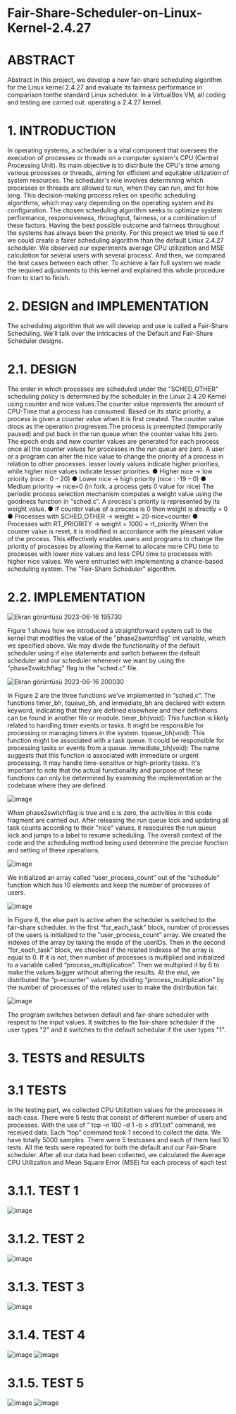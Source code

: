 # Fair-Share-Scheduler-on-Linux-Kernel-2.4.27
# ABSTRACT
 Abstract In this project, we develop a new fair-share scheduling algorithm for the Linux kernel 2.4.27 and evaluate its fairness performance in comparison tonthe standard Linux scheduler. In a VirtualBox VM, all coding and testing are carried out. operating a 2.4.27 kernel.

# 1. INTRODUCTION 
In operating systems, a scheduler is a vital component that oversees the execution of processes or threads on a computer system's CPU (Central Processing Unit). Its main objective is to distribute the CPU's time among various processes or threads, aiming for efficient and equitable utilization of system resources.
The scheduler's role involves determining which processes or threads are allowed to run, when they can run, and for how long. This decision-making process relies on specific scheduling algorithms, which may vary depending on the operating system and its configuration. The chosen scheduling algorithm seeks to optimize system performance, responsiveness, throughput, fairness, or a combination of these factors. Having the best possible outcome and fairness throughout the systems has always been the priority. For this project we tried to see if we could create a fairer scheduling algorithm than the default Linux 2.4.27 scheduler. We observed our experiments average CPU utilization and MSE calculation for several users with several process’. And then, we compared the test cases between each other. To achieve a fair full system we made the required adjustments to this kernel and explained this whole procedure from to start to finish.

# 2. DESIGN and IMPLEMENTATION
The scheduling algorithm that we will develop and use is called a Fair-Share Scheduling. We'll talk over the intricacies of the Default and Fair-Share Scheduler designs.
# 2.1. DESIGN
The order in which processes are scheduled under the "SCHED_OTHER" scheduling policy is determined by the scheduler in the Linux 2.4.20 Kernel using counter and nice values.The counter value represents the amount of CPU-Time that a process has consumed. Based on its static priority, a process is given a counter value when it is first created. The counter value drops as the operation progresses.The process is preempted (temporarily paused) and put back in the run queue when the counter value hits zero. The epoch ends and new counter values are generated for each process once all the counter values for processes in the run queue are zero.
A user or a program can alter the nice value to change the priority of a process in relation to other processes. lesser lovely values indicate higher priorities, while higher nice values indicate lesser priorities.
● Higher nice → low priority (nice : 0 – 20) 
● Lower nice → high priority (nice : -19 – 0) 
● Medium priority → nice=0 (in fork, a process gets 0 value for nice)
The periodic process selection mechanism computes a weight value using the goodness function 
in "sched.c". A process's priority is represented by its weight value.
● If counter value of a process is 0 then weight is directly = 0 
● Processes with SCHED_OTHER → weight = 20-nice+counter 
● Processes with RT_PRIORITY → weight = 1000 + rt_priority
When the counter value is reset, it is modified in accordance with the pleasant value of the process. This effectively enables users and programs to change the priority of processes by allowing the Kernel to allocate more CPU time to processes with lower nice values and less CPU time to processes with higher nice values. We were entrusted with implementing a chance-based scheduling system. The "Fair-Share Scheduler" algorithm.

# 2.2. IMPLEMENTATION

![Ekran görüntüsü 2023-06-16 195730](https://github.com/nilhansuer/Fair-Share-Scheduler-on-Linux-Kernel-2.4.27/assets/78359573/ae7048fd-8e2f-4d3e-99d8-69829d0070c9)

Figure 1 shows how we introduced a straightforward system call to the kernel that modifies the value of the "phase2switchflag" int variable, which we specified above. We may divide the functionality of the default scheduler using if else statements and switch  between the default scheduler and our scheduler whenever we want by using the  "phase2switchflag" flag in the "sched.c" file.

![Ekran görüntüsü 2023-06-16 200030](https://github.com/nilhansuer/Fair-Share-Scheduler-on-Linux-Kernel-2.4.27/assets/78359573/3394fc65-1963-4099-b3de-9be9a912147d)


In Figure 2 are the three functions we’ve implemented in “sched.c”. The functions timer_bh, tqueue_bh, and immediate_bh are declared with extern keyword, indicating that they are defined elsewhere and their definitions can be found in another file or module. timer_bh(void): This function is likely related to handling timer events or tasks. It  might be responsible for processing or managing timers in the system. tqueue_bh(void): This function might be associated with a task queue. It could be  responsible for processing tasks or events from a queue. immediate_bh(void): The name suggests that this function is associated with 
 immediate or urgent processing. It may handle time-sensitive or high-priority tasks. It's important to note that the actual functionality and purpose of these functions can only be  determined by examining the implementation or the codebase where they are defined.


 ![image](https://github.com/nilhansuer/Fair-Share-Scheduler-on-Linux-Kernel-2.4.27/assets/78359573/6cd74c0d-40d1-4ea0-a69e-12e01db0be4b)

 When phase2switchflag is true and c is zero, the activities in this code fragment are carried out. After releasing the run queue lock and updating all task counts according to their "nice" values, it reacquires the run queue lock and jumps to a label to resume scheduling. The overall context  of the code and the scheduling method being used determine the precise function and setting of these operations.


 ![image](https://github.com/nilhansuer/Fair-Share-Scheduler-on-Linux-Kernel-2.4.27/assets/78359573/0817adad-cd37-446e-b3ac-ccd2ab17c1c6)

 We initialized an array called “user_process_count” out of the “schedule” function which has 10 elements and keep the number of processes of users.

![image](https://github.com/nilhansuer/Fair-Share-Scheduler-on-Linux-Kernel-2.4.27/assets/78359573/ff21b678-783e-42bc-98c6-6691ea3ff583)

In Figure 6, the else part is active when the scheduler is switched to the fair-share scheduler. In the first “for_each_task” block, number of processes of the users is initialized to the “user_process_count” array. We created the indexes of the array by taking the mode of the userIDs. Then in the second “for_each_task” block, we checked if the related indexes of the  array is equal to 0. If it is not, then number of processes is mutliplied and initialized to a  variable called “process_multiplication”. Then we multiplied it by 6 to make the values bigger without altering the results. At the end, we distributed the “p->counter” values by dividing “process_multiplication” by the number of processes of the related user to make the distribution fair. 

![image](https://github.com/nilhansuer/Fair-Share-Scheduler-on-Linux-Kernel-2.4.27/assets/78359573/2d7f6ddd-81a9-4846-b6c6-c65bb32ee85f)

The program switches between default and fair-share scheduler with respect to the input values. It switches to the fair-share scheduler if the user types "2" and it switches to the default schedular if the user types "1".

# 3. TESTS and RESULTS
# 3.1 TESTS
In the testing part, we collected CPU Utilizition values for the processes in each case. There were 5 tests that consist of different number of users and processes. With the use of “ top –n 100 –d 1 –b > d1t1.txt” command, we received data. Each “top” command took 1 second to collect the data. We have totally 5000 samples. There were 5 testcases and each of them had 10 tests. All the tests were repeated for both the default and our Fair-Share scheduler. After all our data had been collected, we calculated the Average CPU Utilization and Mean Square Error (MSE) for each process of each test


# 3.1.1. TEST 1

![image](https://github.com/nilhansuer/Fair-Share-Scheduler-on-Linux-Kernel-2.4.27/assets/78359573/97255136-a123-4a2d-b50d-ed6c6c311b8a)


# 3.1.2. TEST 2

![image](https://github.com/nilhansuer/Fair-Share-Scheduler-on-Linux-Kernel-2.4.27/assets/78359573/c7313ab8-7d49-4441-94a7-135c676f19c6)

# 3.1.3. TEST 3

![image](https://github.com/nilhansuer/Fair-Share-Scheduler-on-Linux-Kernel-2.4.27/assets/78359573/1c9a78e8-3bbd-457b-b0fc-ea05a6a277d5)


# 3.1.4. TEST 4

![image](https://github.com/nilhansuer/Fair-Share-Scheduler-on-Linux-Kernel-2.4.27/assets/78359573/6d00a095-04b6-4216-8f49-d78dd00847cf)
![image](https://github.com/nilhansuer/Fair-Share-Scheduler-on-Linux-Kernel-2.4.27/assets/78359573/9f70b8fa-202d-44be-bfb5-26b065bd7961)


# 3.1.5. TEST 5

![image](https://github.com/nilhansuer/Fair-Share-Scheduler-on-Linux-Kernel-2.4.27/assets/78359573/6d70dcc9-8104-4d84-813d-8bc1a180b6ce)
![image](https://github.com/nilhansuer/Fair-Share-Scheduler-on-Linux-Kernel-2.4.27/assets/78359573/799eaf9d-de20-405e-9b98-a509da071d90)

